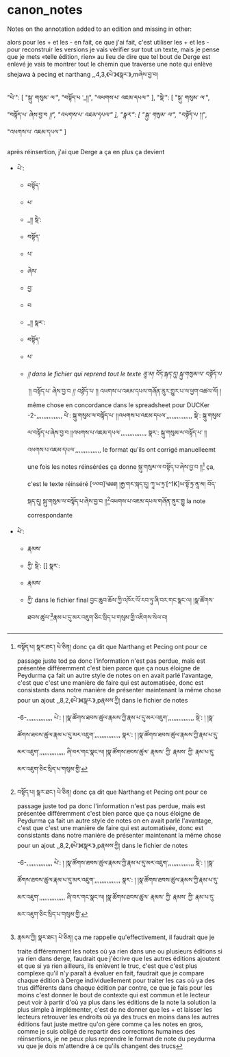 # canon_notes


Notes on the annotation added to an edition and missing in other:

alors pour les + et les -
en fait, ce que j'ai fait, c'est utiliser les + et les - pour reconstruir les versions
je vais vérifier sur tout un texte, mais je pense que je mets «telle édition, rien»
au lieu de dire que tel bout de Derge est enlevé
je vais te montrer tout le chemin que traverse une note qui enlève shejawa à pecing et narthang
,,4,3,《པེ་》《སྣར་》,mཞེས་བྱ་བ།

"པེ་": [
                            "སྐུ་ གསུམ་ ལ་",
                            "བསྟོད་པ ་_།།",
                            "འཕགས་པ་ འཇམ་དཔལ་"
                        ],
                        "སྡེ་": [
                            "སྐུ་ གསུམ་ ལ་",
                            "བསྟོད་པ་ ཞེས་བྱ་བ _།།",
                            "འཕགས་པ་ འཇམ་དཔལ་"
                        ],
                        "སྣར་": [
                            "སྐུ་ གསུམ་ ལ་",
                            "བསྟོད་པ ་_།།",
                            "འཕགས་པ་ འཇམ་དཔལ་"
                        ]
                        
après réinsertion, j'ai que Derge a ça en plus
ça devient
- པེ་:
  - བསྟོད་
  - པ་
  - _།།
  སྡེ་:
  - བསྟོད་
  - པ་
  - ཞེས་
  - བྱ་
  - བ
  - _།།
  སྣར་:
  - བསྟོད་
  - པ་
  - _།།
dans le fichier qui reprend tout le texte
ནཱ་མ། བོད་སྐད་དུ། སྐུ་གསུམ་ལ་	བསྟོད་པ ་_།།		བསྟོད་པ་ ཞེས་བྱ་བ _།།	བསྟོད་པ ་_།།	འཕགས་པ་འཇམ་དཔལ་གཞོན་ནུར་གྱུར་པ་ལ་ཕྱག་འཚལ་ལོ། །
même chose en concordance
dans le spreadsheet
pour DUCKer
-2-,,,,,,,,,,,,,,,
 པེ་:  སྐུ་གསུམ་ལ་བསྟོད་པ་ །།འཕགས་པ་འཇམ་དཔལ་,,,,,,,,,,,,,,,
 སྡེ་:  སྐུ་གསུམ་ལ་བསྟོད་པ་ཞེས་བྱ་བ །།འཕགས་པ་འཇམ་དཔལ་,,,,,,,,,,,,,,,
 སྣར་:  སྐུ་གསུམ་ལ་བསྟོད་པ་ །།འཕགས་པ་འཇམ་དཔལ་,,,,,,,,,,,,,,,
le format qu'ils ont corrigé manuelleemt
une fois les notes réinsérées
ça donne
སྐུ་གསུམ་ལ་བསྟོད་པ་ཞེས་བྱ་བ །།[^2K]
ça, c'est le texte réinséré
\[༧༠བ\]༄༅༅། །རྒྱ་གར་སྐད་དུ། ཀཱ་ཡ་ཏྲ་[^1K]ཡ་སྟོ་ཏྲ་ནཱ་མ། བོད་སྐད་དུ། སྐུ་གསུམ་ལ་བསྟོད་པ་ཞེས་བྱ་བ །།[^2K]འཕགས་པ་འཇམ་དཔལ་གཞོན་ནུར་གྱུ
la note correspondante
[^2K]: བསྟོད་པ། སྣར་ཐང་། པེ་ཅིན།
donc ça dit que Narthang et Pecing ont pour ce passage juste tod pa
donc l'information n'est pas perdue, mais est présentée différemment
c'est bien parce que ça nous éloigne de Peydurma
ça fait un autre style de notes
on en avait parlé
l'avantage, c'est que c'est une manière de faire qui est automatisée, donc est consistants dans notre manière de présenter
maintenant la même chose pour un ajout
,,8,2,《པེ་》《སྣར་》,pརྣམས་ཀྱི།
dans le fichier de notes
-6-,,,,,,,,,,,,,,,
 པེ་:  ། །སྣ་ཚོགས་ཐབས་ཚུལ་རྣམས་ཀྱི་རྣམ་པ་དུ་མར་འཇུག་,,,,,,,,,,,,,,,
 སྡེ་:  ། །སྣ་ཚོགས་ཐབས་ཚུལ་རྣམ་པ་དུ་མར་འཇུག་,,,,,,,,,,,,,,,
 སྣར་:  ། །སྣ་ཚོགས་ཐབས་ཚུལ་རྣམས་ཀྱི་རྣམ་པ་དུ་མར་འཇུག་,,,,,,,,,,,,,,,
ཞི་བར་གང་སྣང་ལ། །སྣ་ཚོགས་ཐབས་ཚུལ་	རྣམས་ ཀྱི་			རྣམས་ ཀྱི་	རྣམ་པ་དུ་མར་འཇུག་ཅིང་སྲིད་པ་གསུམ་གྱི་
- པེ་:
  - རྣམས་
  - ཀྱི་
  སྡེ་: []
  སྣར་:
  - རྣམས་
  - ཀྱི་
dans le fichier final
བྱང་ཆུབ་ཆོས་ཀྱི་འཁོར་ལོ་རབ་ཏུ་ཞི་བར་གང་སྣང་ལ། །སྣ་ཚོགས་ཐབས་ཚུལ་[^6K]རྣམ་པ་དུ་མར་འཇུག་ཅིང་སྲིད་པ་གསུམ་གྱི་འཇིགས་སེལ་བ།
[^6K]: རྣམས་ཀྱི། སྣར་ཐང་། པེ་ཅིན།
ça me rappelle qu'effectivement, il faudrait que je traite différemment les notes où ya rien dans une ou plusieurs éditions
si ya rien dans derge, faudrait que j'écrive que les autres éditions ajoutent
et que si ya rien ailleurs, ils enlèvent
le truc, c'est que c'est plus complexe qu'il n'y paraît à évaluer
en fait, faudrait que je compare chaque édition à Derge individuellement
pour traiter les cas où ya des trus différents dans chaque édition
par contre, ce que je fais pour les moins
c'est donner le bout de contexte qui est commun
et le lecteur peut voir à partir d'où ya plus dans les éditions de la note
la solution la plus simple à implémenter, c'est de ne donner que les +
et laisser les lecteurs retrouver les endroits où ya des trucs en moins dans les autres éditions
faut juste mettre qu'on gère comme ça les notes
en gros, comme je suis obligé de repartir des corrections humaines des réinsertions, je ne peux plus reprendre le format de note du peydurma
vu que je dois m'attendre à ce qu'ils changent des trucs
